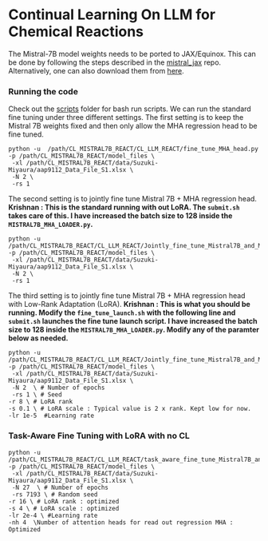 # Continual Learning On LLM for Chemical Reactions

The Mistral-7B model weights needs to be ported to JAX/Equinox. This can be done by following the steps described in the [mistral_jax](https://github.com/AakashKumarNain/mistral_jax/blob/main/instructions.md) repo. Alternatively, one can also download them from [here](https://uofi.box.com/s/ljd66kpkgte8duofz3us2zihb70btwww). 


### Running the code
Check out the [scripts](https://github.com/pythonpanda2/CL_MISTRAL7B_REACT/tree/main/scripts) folder for bash run scripts.  We can run the standard fine tuning under three different settings. The first setting is to keep the Mistral 7B weights fixed and then only allow the MHA regression head to be fine tuned. 

```
python -u  /path/CL_MISTRAL7B_REACT/CL_LLM_REACT/fine_tune_MHA_head.py -p /path/CL_MISTRAL7B_REACT/model_files \
 -xl /path/CL_MISTRAL7B_REACT/data/Suzuki-Miyaura/aap9112_Data_File_S1.xlsx \
 -N 2 \
 -rs 1
```

The second setting is to jointly fine tune Mistral 7B + MHA regression head. **Krishnan : This is the standard running with out LoRA. The `submit.sh` takes care of this. I have increased the batch size to 128  inside the `MISTRAL7B_MHA_LOADER.py`.**

```
python -u  /path/CL_MISTRAL7B_REACT/CL_LLM_REACT/Jointly_fine_tune_Mistral7B_and_MHA_head.py -p /path/CL_MISTRAL7B_REACT/model_files \
 -xl /path/CL_MISTRAL7B_REACT/data/Suzuki-Miyaura/aap9112_Data_File_S1.xlsx \
 -N 2 \
 -rs 1

```


The third setting is to jointly fine tune Mistral 7B + MHA regression head with Low-Rank Adaptation (LoRA). **Krishnan : This is what you should be running. Modify the  `fine_tune_launch.sh` with the following line and `submit.sh` launches the fine tune launch script. I have increased the batch size to 128  inside the `MISTRAL7B_MHA_LOADER.py`. Modify any of the paramter below as needed.**

```
python -u  /path/CL_MISTRAL7B_REACT/CL_LLM_REACT/Jointly_fine_tune_Mistral7B_and_MHA_head_with_LORA.py  -p /path/CL_MISTRAL7B_REACT/model_files \
 -xl /path/CL_MISTRAL7B_REACT/data/Suzuki-Miyaura/aap9112_Data_File_S1.xlsx \
 -N 2  \ # Number of epochs
 -rs 1 \ # Seed
-r 8 \ # LoRA rank
-s 0.1 \ # LoRA scale : Typical value is 2 x rank. Kept low for now. 
-lr 1e-5  #Learning rate
```

### Task-Aware Fine Tuning with LoRA with no CL

```
python -u  /path/CL_MISTRAL7B_REACT/CL_LLM_REACT/task_aware_fine_tune_Mistral7B_and_MHA_head_with_LORA_no_CL.py  -p /path/CL_MISTRAL7B_REACT/model_files \
 -xl /path/CL_MISTRAL7B_REACT/data/Suzuki-Miyaura/aap9112_Data_File_S1.xlsx \
 -N 27  \ # Number of epochs
 -rs 7193 \ # Random seed
-r 16 \ # LoRA rank : optimized
-s 4 \ # LoRA scale : optimized
-lr 2e-4 \ #Learning rate
-nh 4  \Number of attention heads for read out regression MHA : Optimized
```
